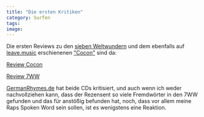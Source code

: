 ```yaml
---
title: "Die ersten Kritiken"
category: Surfen
tags: 
image: 
---
```


Die ersten Reviews zu den [sieben Weltwundern](http://www.leavemusic.de/live/leavemusic/index.php?content=12&artikel_id=11&menu_left_kind=0) und dem ebenfalls auf [leave.music](http://www.leavemusic.de) erschienenen ["Cocon"](http://www.leavemusic.de/live/leavemusic/index.php?content=12&artikel_id=5&menu_left_kind=0) sind da:  

  

[Review Cocon](http://www.germanrhymes.de/Rookies/Cocon-cocon.html)  

[Review 7WW](http://www.germanrhymes.de/Rookies/Misanthrop-Die-sieben-Weltwunder.html)  

  

[GermanRhymes.de](http://www.germanrhymes.de/) hat beide CDs kritisiert, und auch wenn ich weder nachvollziehen kann, dass der Rezensent so viele Fremdwörter in den 7WW gefunden und das für anstößig befunden hat, noch, dass vor allem meine Raps Spoken Word sein sollen, ist es wenigstens eine Reaktion.